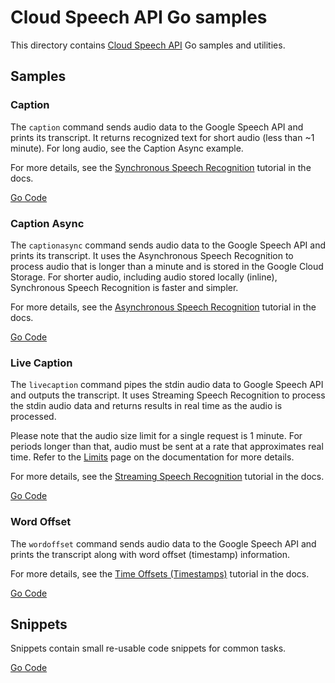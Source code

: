 # Cloud Speech API Go samples

This directory contains [Cloud Speech API](https://cloud.google.com/speech/) Go samples and utilities.

## Samples

### Caption

The `caption` command sends audio data to the Google Speech API and prints its transcript. It returns recognized text for short audio (less than ~1 minute). For long audio, see the Caption Async example.

For more details, see the [Synchronous Speech Recognition](https://cloud.google.com/speech/docs/sync-recognize) tutorial in the docs.

[Go Code](caption)

### Caption Async

The `captionasync` command sends audio data to the Google Speech API and prints its transcript. It uses the Asynchronous Speech Recognition to process audio that is longer than a minute and is stored in the Google Cloud Storage. For shorter audio, including audio stored locally (inline), Synchronous Speech Recognition is faster and simpler.

For more details, see the [Asynchronous Speech Recognition](https://cloud.google.com/speech/docs/async-recognize) tutorial in the docs.

[Go Code](captionasync)

### Live Caption

The `livecaption` command pipes the stdin audio data to Google Speech API and outputs the transcript. It uses Streaming Speech Recognition to process the stdin audio data and returns results in real time as the audio is processed.

Please note that the audio size limit for a single request is 1 minute. For periods longer than that, audio must be sent at a rate that approximates real time. Refer to the [Limits](https://cloud.google.com/speech/limits) page on the documentation for more details.

For more details, see the [Streaming Speech Recognition](https://cloud.google.com/speech/docs/streaming-recognize) tutorial in the docs.

[Go Code](livecaption)

### Word Offset

The `wordoffset` command sends audio data to the Google Speech API and prints the transcript along with word offset (timestamp) information.

For more details, see the [Time Offsets (Timestamps)](https://cloud.google.com/speech/docs/async-time-offsets) tutorial in the docs.

[Go Code](wordoffset)

## Snippets

Snippets contain small re-usable code snippets for common tasks.

[Go Code](snippets)

